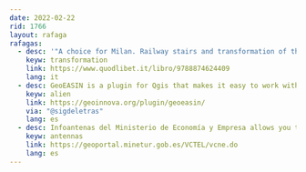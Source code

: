 ```yaml
---
date: 2022-02-22
rid: 1766
layout: rafaga
rafagas:
  - desc: '"A choice for Milan. Railway stairs and transformation of the city" by Laura Montedoro is a choral study on the opportunity for urban transformation represented by the seven disused railway stations in Milan'
    keyw: transformation
    link: https://www.quodlibet.it/libro/9788874624409
    lang: it
  - desc: GeoEASIN is a plugin for Qgis that makes it easy to work with data and services from the European Alien Information Network (EASIN) made by Geoinnova
    keyw: alien
    link: https://geoinnova.org/plugin/geoeasin/
    via: "@sigdeletras"
    lang: es
  - desc: Infoantenas del Ministerio de Economía y Empresa allows you to see the locations of the telephone antennas, with the type of service they offer and the operators they serve and the measured radiation values
    keyw: antennas
    link: https://geoportal.minetur.gob.es/VCTEL/vcne.do
    lang: es
---
```

